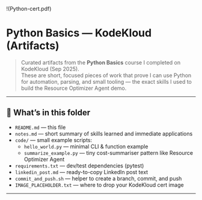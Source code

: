 !(Python-cert.pdf)

# Python Basics — KodeKloud (Artifacts)

> Curated artifacts from the **Python Basics** course I completed on KodeKloud (Sep 2025).  
> These are short, focused pieces of work that prove I can use Python for automation, parsing, and small tooling — the exact skills I used to build the Resource Optimizer Agent demo.

---

## 📂 What’s in this folder
- `README.md` — this file  
- `notes.md` — short summary of skills learned and immediate applications  
- `code/` — small example scripts:
  - `hello_world.py` — minimal CLI & function example
  - `summarize_example.py` — tiny cost-summariser pattern like Resource Optimizer Agent  
- `requirements.txt` — dev/test dependencies (pytest)
- `linkedin_post.md` — ready-to-copy LinkedIn post text
- `commit_and_push.sh` — helper to create a branch, commit, and push
- `IMAGE_PLACEHOLDER.txt` — where to drop your KodeKloud cert image

---


